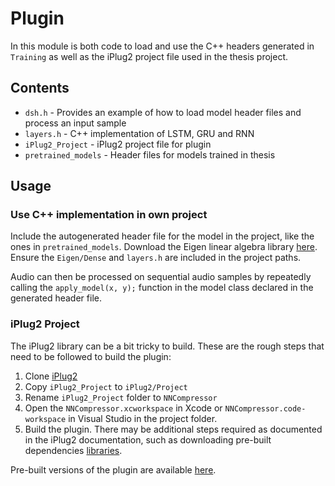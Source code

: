 # Plugin
In this module is both code to load and use the C++ headers generated in `Training` as well as the iPlug2 project file used in the thesis project.

## Contents
* `dsh.h` - Provides an example of how to load model header files and process an input sample 
* `layers.h` - C++ implementation of LSTM, GRU and RNN
* `iPlug2_Project` - iPlug2 project file for plugin
* `pretrained_models` - Header files for models trained in thesis

## Usage
### Use C++ implementation in own project
Include the autogenerated header file for the model in the project, like the ones in `pretrained_models`. Download the Eigen linear algebra library [here](https://eigen.tuxfamily.org/). Ensure the `Eigen/Dense` and `layers.h` are included in the project paths.

Audio can then be processed on sequential audio samples by repeatedly calling the `apply_model(x, y);` function in the model class declared in the generated header file.

### iPlug2 Project
The iPlug2 library can be a bit tricky to build. These are the rough steps that need to be followed to build the plugin:

1. Clone [iPlug2](https://github.com/iPlug2/iPlug2)
2. Copy `iPlug2_Project` to `iPlug2/Project`
3. Rename `iPlug2_Project` folder to `NNCompressor`
4. Open the `NNCompressor.xcworkspace` in Xcode or `NNCompressor.code-workspace` in Visual Studio in the project folder. 
5. Build the plugin. There may be additional steps required as documented in the iPlug2 documentation, such as downloading pre-built dependencies [libraries](https://github.com/iPlug2/iPlug2/tree/master/Dependencies).

Pre-built versions of the plugin are available [here](https://hcloudh.com/nextcloud/s/mxBCBoyYKQzmjcL).
